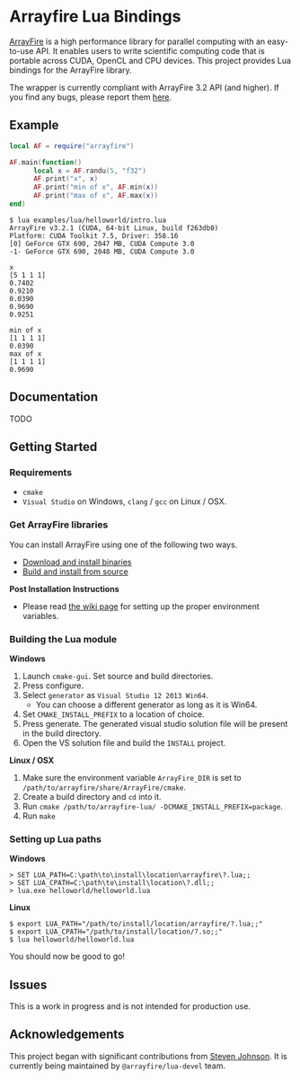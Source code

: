 # Arrayfire Lua Bindings

[ArrayFire](https://github.com/arrayfire/arrayfire) is a high performance library for parallel computing with an easy-to-use API. It enables users to write scientific computing code that is portable across CUDA, OpenCL and CPU devices. This project provides Lua bindings for the ArrayFire library.

The wrapper is currently compliant with ArrayFire 3.2 API (and higher). If you find any bugs, please report them [here](https://github.com/arrayfire/arrayfire-lua/issues).

## Example

```lua
local AF = require("arrayfire")

AF.main(function()
      local x = AF.randu(5, "f32")
      AF.print("x", x)
      AF.print("min of x", AF.min(x))
      AF.print("max of x", AF.max(x))
end)
```

```
$ lua examples/lua/helloworld/intro.lua
ArrayFire v3.2.1 (CUDA, 64-bit Linux, build f263db0)
Platform: CUDA Toolkit 7.5, Driver: 358.16
[0] GeForce GTX 690, 2047 MB, CUDA Compute 3.0
-1- GeForce GTX 690, 2048 MB, CUDA Compute 3.0

x
[5 1 1 1]
0.7402
0.9210
0.0390
0.9690
0.9251

min of x
[1 1 1 1]
0.0390
max of x
[1 1 1 1]
0.9690

```

## Documentation

TODO

## Getting Started

### Requirements

- `cmake`
- `Visual Studio` on Windows, `clang` / `gcc` on Linux / OSX.

### Get ArrayFire libraries

You can install ArrayFire using one of the following two ways.

- [Download and install binaries](https://arrayfire.com/download)
- [Build and install from source](https://github.com/arrayfire/arrayfire)

**Post Installation Instructions**

- Please read [the wiki page](https://github.com/arrayfire/arrayfire-lua/wiki) for setting up the proper environment variables.

### Building the Lua module

**Windows**

1. Launch `cmake-gui`. Set source and build directories.
2. Press configure.
3. Select `generator` as `Visual Studio 12 2013 Win64`.
   - You can choose a different generator as long as it is Win64.
4. Set `CMAKE_INSTALL_PREFIX` to a location of choice.
5. Press generate. The generated visual studio solution file will be present in the build directory.
6. Open the VS solution file and build the `INSTALL` project.

**Linux / OSX**

1. Make sure the environment variable `ArrayFire_DIR` is set to `/path/to/arrayfire/share/ArrayFire/cmake`.
2. Create a build directory and `cd` into it.
3. Run `cmake /path/to/arrayfire-lua/ -DCMAKE_INSTALL_PREFIX=package`.
4. Run `make`

### Setting up Lua paths

**Windows**

    > SET LUA_PATH=C:\path\to\install\location\arrayfire\?.lua;;
    > SET LUA_CPATH=C:\path\to\install\location\?.dll;;
    > lua.exe helloworld/helloworld.lua

**Linux**

    $ export LUA_PATH="/path/to/install/location/arrayfire/?.lua;;"
    $ export LUA_CPATH="/path/to/install/location/?.so;;"
    $ lua helloworld/helloworld.lua


You should now be good to go!

## Issues

This is a work in progress and is not intended for production use.

## Acknowledgements

This project began with significant contributions from [Steven Johnson](https://github.com/ggcrunchy). It is currently being maintained by `@arrayfire/lua-devel` team.
